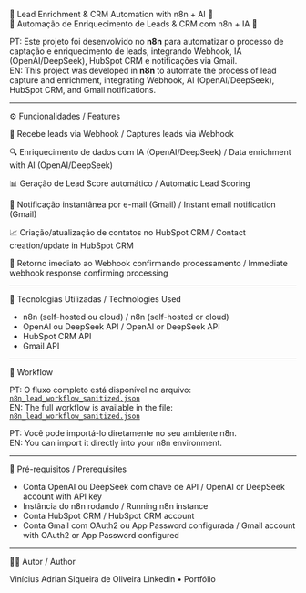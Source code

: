 🤖 Lead Enrichment & CRM Automation with n8n + AI 🤖  
🤖 Automação de Enriquecimento de Leads & CRM com n8n + IA 🤖  

PT: Este projeto foi desenvolvido no **n8n** para automatizar o processo de captação e enriquecimento de leads, integrando Webhook, IA (OpenAI/DeepSeek), HubSpot CRM e notificações via Gmail.  
EN: This project was developed in **n8n** to automate the process of lead capture and enrichment, integrating Webhook, AI (OpenAI/DeepSeek), HubSpot CRM, and Gmail notifications.  

---

⚙️ Funcionalidades / Features  

📩 Recebe leads via Webhook / Captures leads via Webhook  

🔍 Enriquecimento de dados com IA (OpenAI/DeepSeek) / Data enrichment with AI (OpenAI/DeepSeek)  

📊 Geração de Lead Score automático / Automatic Lead Scoring  

📧 Notificação instantânea por e-mail (Gmail) / Instant email notification (Gmail)  

📈 Criação/atualização de contatos no HubSpot CRM / Contact creation/update in HubSpot CRM  

🔗 Retorno imediato ao Webhook confirmando processamento / Immediate webhook response confirming processing  

---

🔗 Tecnologias Utilizadas / Technologies Used  

- n8n (self-hosted ou cloud) / n8n (self-hosted or cloud)  
- OpenAI ou DeepSeek API / OpenAI or DeepSeek API  
- HubSpot CRM API  
- Gmail API  

---

📂 Workflow  

PT: O fluxo completo está disponível no arquivo: [`n8n_lead_workflow_sanitized.json`](./n8n_lead_workflow_sanitized.json)  
EN: The full workflow is available in the file: [`n8n_lead_workflow_sanitized.json`](./n8n_lead_workflow_sanitized.json)  

PT: Você pode importá-lo diretamente no seu ambiente n8n.  
EN: You can import it directly into your n8n environment.  

---

🧪 Pré-requisitos / Prerequisites  

- Conta OpenAI ou DeepSeek com chave de API / OpenAI or DeepSeek account with API key  
- Instância do n8n rodando / Running n8n instance  
- Conta HubSpot CRM / HubSpot CRM account  
- Conta Gmail com OAuth2 ou App Password configurada / Gmail account with OAuth2 or App Password configured  

---

👨‍💻 Autor / Author  

Vinícius Adrian Siqueira de Oliveira 
LinkedIn • Portfólio  

